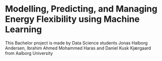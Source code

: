 # Modelling, Predicting, and Managing Energy Flexibility using Machine Learning

This Bachelor project is made by Data Science students Jonas Halborg Andersen, Ibrahim Ahmed Mohammed Haras and Daniel Kusk Kjærgaard from Aalborg University